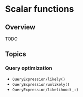 # Scalar functions

## Overview

TODO

## Topics

### Query optimization

- ``QueryExpression/likely()``
- ``QueryExpression/unlikely()``
- ``QueryExpression/likelihood(_:)``


